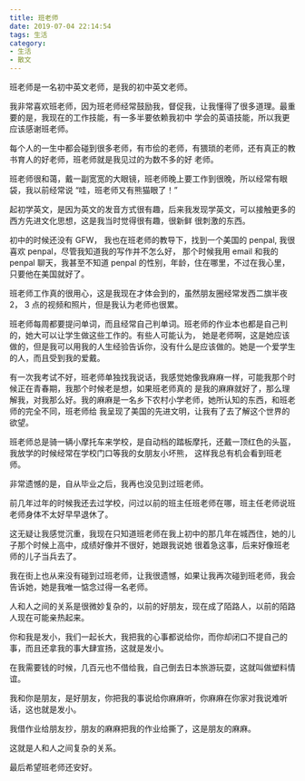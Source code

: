 ```yaml
---
title: 班老师
date: 2019-07-04 22:14:54
tags: 生活
category: 
- 生活
- 散文
---
```

班老师是一名初中英文老师，是我的初中英文老师。

我非常喜欢班老师，因为班老师经常鼓励我，督促我，让我懂得了很多道理。最重要的是，我现在的工作技能，有一多半要依赖我初中
学会的英语技能，所以我更应该感谢班老师。

每个人的一生中都会碰到很多老师，有市侩的老师，有猥琐的老师，还有真正的教书育人的好老师，班老师就是我见过的为数不多的好
老师。

班老师很和蔼，戴一副宽宽的大眼镜，班老师晚上要工作到很晚，所以经常有眼袋，我以前经常说 “哇，班老师又有熊猫眼了！”

起初学英文，是因为英文的发音方式很有趣，后来我发现学英文，可以接触更多的西方先进文化思想，这是我当时觉得很有趣，很新鲜
很刺激的东西。

初中的时候还没有 GFW， 我也在班老师的教导下，找到一个美国的 penpal, 我很喜欢 penpal，尽管我知道我的写作并不怎么好，
那个时候我用 email 和我的 penpal 聊天，我甚至不知道 penpal 的性别，年龄，住在哪里，不过在我心里，只要他在美国就好了。

班老师工作真的很用心，这是我现在才体会到的，虽然朋友圈经常发西二旗半夜 2， 3 点的视频和照片，但是我认为老师也很累。

班老师每周都要提问单词，而且经常自己判单词。班老师的作业本也都是自己判的，她大可以让学生做这些工作的。有些人可能认为，
她是老师啊，这是她应该做的，但是我可以用我的人生经验告诉你，没有什么是应该做的。她是一个爱学生的人，而且受到我的爱戴。

有一次我考试不好，班老师单独找我说话，我感觉她像我麻麻一样，可能我那个时候正在青春期，我那个时候老是想，如果班老师真的
是我的麻麻就好了，那么理解我，对我那么好。我的麻麻是一名乡下农村小学老师，她所认知的东西，和班老师的完全不同，班老师给
我呈现了美国的先进文明，让我有了去了解这个世界的欲望。

班老师总是骑一辆小摩托车来学校，是自动档的踏板摩托，还戴一顶红色的头盔，我放学的时候经常在学校门口等我的女朋友小坏熊，
这样我总有机会看到班老师。

非常遗憾的是，自从毕业之后，我再也没见到过班老师。

前几年过年的时候我还去过学校，问过以前的班主任班老师在哪，班主任老师说班老师身体不太好早早退休了。

这无疑让我感觉沉重，我现在只知道班老师在我上初中的那几年在城西住，她的儿子那个时候上高中，成绩好像并不很好，她跟我说她
很着急这事，后来好像班老师的儿子当兵去了。

我在街上也从来没有碰到过班老师，让我很遗憾，如果让我再次碰到班老师，我会告诉她，她是我唯一惦念过得一名老师。

人和人之间的关系是很微妙复杂的，以前的好朋友，现在成了陌路人，以前的陌路人现在可能亲热起来。

你和我是发小，我们一起长大，我把我的心事都说给你，而你却闭口不提自己的事，而且还拿我的事大肆宣扬，这就是发小。

在我需要钱的时候，几百元也不借给我，自己倒去日本旅游玩耍，这就叫做塑料情谊。

我和你是朋友，是好朋友，你把我的事说给你麻麻听，你麻麻在你家对我说难听话，这也就是发小。

我借作业给朋友抄，朋友的麻麻把我的作业给撕了，这是朋友的麻麻。

这就是人和人之间复杂的关系。

最后希望班老师还安好。



